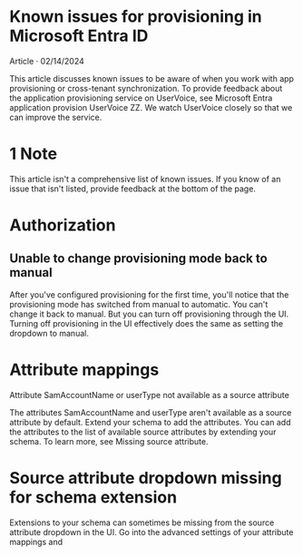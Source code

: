Known issues for provisioning in Microsoft Entra ID
===

Article · 02/14/2024

This article discusses known issues to be aware of when you work with app provisioning or cross-tenant synchronization. To provide feedback about the application provisioning service on UserVoice, see Microsoft Entra application provision UserVoice ZZ. We watch UserVoice closely so that we can improve the service.


# 1 Note

This article isn't a comprehensive list of known issues. If you know of an issue that isn't listed, provide feedback at the bottom of the page.


# Authorization


## Unable to change provisioning mode back to manual

After you've configured provisioning for the first time, you'll notice that the provisioning mode has switched from manual to automatic. You can't change it back to manual. But you can turn off provisioning through the UI. Turning off provisioning in the UI effectively does the same as setting the dropdown to manual.


# Attribute mappings

Attribute SamAccountName or userType not available as a source attribute

The attributes SamAccountName and userType aren't available as a source attribute by default. Extend your schema to add the attributes. You can add the attributes to the list of available source attributes by extending your schema. To learn more, see Missing source attribute.


# Source attribute dropdown missing for schema extension

Extensions to your schema can sometimes be missing from the source attribute dropdown in the UI. Go into the advanced settings of your attribute mappings and
